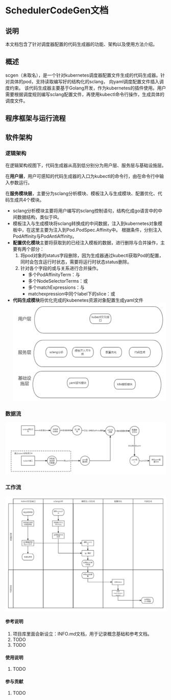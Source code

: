 # SchedulerCodeGen文档
## 说明
本文档包含了针对调度器配置的代码生成器的功能、架构以及使用方法介绍。

## 概述
scgen（未取名），是一个针对kubernetes调度器配置文件生成的代码生成器。针对具体的pod，支持读取编写好的结构化的sclang，
向yaml调度配置文件插入调度约束。
该代码生成器主要基于Golang开发，作为kubernetes的插件使用。用户需要根据调度规则编写sclang配置文件，再使用kubectl命令行操作，生成具体的调度文件。

## 程序框架与运行流程



## 软件架构
### 逻辑架构
在逻辑架构视图下，代码生成器从高到低分别分为用户层、服务层与基础设施层。

在**用户层**，用户可感知的代码生成器的入口为kubectl的命令行，由在命令行中输入参数运行。

在**服务模块层**，主要分为sclang分析模块、模板注入与生成模块、配置优化、代码生成共4个模块。
- sclang分析模块主要将用户编写的sclang控制语句，结构化成go语言中的中间数据结构，类似于IR。
- 模板注入与生成模块将sclang转换成的中间数据，注入到kubernetes对象模板中，在这里主要为注入到Pod.PodSpec.Affinity中。
根据条件，分别注入PodAffinity与PodAntiAffinity。
- **配置优化模块**主要将获取到的已经注入模板的数据，进行删除与合并操作，主要有两个部分：
  1. 将pod对象的status字段删除，因为生成器通过kubectl获取Pod的配置，同时会包含运行时状态，需要将运行时状态status删除。
  2. 针对各个字段的或与关系进行合并操作。
     - 多个PodAffinityTerm：与
     - 多个NodeSelectorTerms：或
     - 多个matchExpressions：与
     - matchexpression中同个label下的slice：或
- **代码生成模块**将优化完成的kubenetes资源对象配置生成yaml文件
![](docs/pic/scgen逻辑架构.png)

### 数据流
![](docs/pic/scgen数据流图.png)
### 工作流
![](docs/pic/scgen泳道图.png)




#### 参考说明

1.  项目库里面会新设立：INFO.md文档，用于记录概念基础和参考文档。
2.  TODO
3.  TODO

#### 使用说明

1.  TODO

#### 参与贡献

1.  TODO


